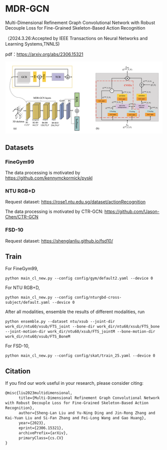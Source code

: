 # MDR-GCN
Multi-Dimensional Refinement Graph Convolutional Network with Robust Decouple Loss for Fine-Grained Skeleton-Based Action Recognition

（2024.3.26:Accepted by IEEE Transactions on Neural Networks and Learning Systems,TNNLS)

pdf：https://arxiv.org/abs/2306.15321

![image text](https://github.com/dingyn-Reno/MMFS/blob/main/MDRGCN.png)

## Datasets

### FineGym99

The data processing is motivated by https://github.com/kennymckormick/pyskl

### NTU RGB+D

Request dataset: https://rose1.ntu.edu.sg/dataset/actionRecognition

The data processing is motivated by CTR-GCN: https://github.com/Uason-Chen/CTR-GCN

### FSD-10

Request dataset: https://shenglanliu.github.io/fsd10/

## Train

For FineGym99,
```shell
python main_cl_new.py --config config/gym/default2.yaml --device 0
```

For NTU RGB+D,
```shell
python main_cl_new.py --config config/nturgbd-cross-subject/default.yaml --device 0
```

After all modalities, ensemble the results of different modalities, run
```shell
python ensemble.py --dataset ntu/xsub --joint-dir work_dir/ntu60/xsub/FTS_joint --bone-dir work_dir/ntu60/xsub/FTS_bone --joint-motion-dir work_dir/ntu60/xsub/FTS_jointM --bone-motion-dir work_dir/ntu60/xsub/FTS_BoneM
```

For FSD-10,
```shell
python main_cl_new.py --config config/skat/train_25.yaml --device 0
```

## Citation

If you find our work useful in your research, please consider citing:

```
@misc{liu2023multidimensional,
      title={Multi-Dimensional Refinement Graph Convolutional Network with Robust Decouple Loss for Fine-Grained Skeleton-Based Action Recognition}, 
      author={Sheng-Lan Liu and Yu-Ning Ding and Jin-Rong Zhang and Kai-Yuan Liu and Si-Fan Zhang and Fei-Long Wang and Gao Huang},
      year={2023},
      eprint={2306.15321},
      archivePrefix={arXiv},
      primaryClass={cs.CV}
}
```


